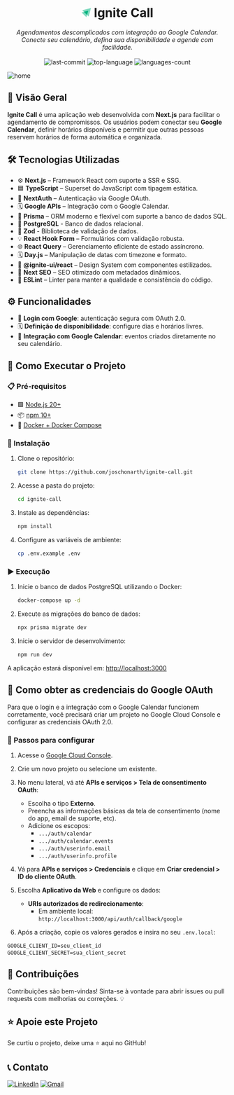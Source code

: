 <h1 align="center"><img src="./public/icon.svg" width="22" /> Ignite Call </h1>

<p align="center"><i>Agendamentos descomplicados com integração ao Google Calendar. Conecte seu calendário, defina sua disponibilidade e agende com facilidade.</i>
  <br/><br/>
  <img src="https://img.shields.io/github/last-commit/joschonarth/ignite-call?style=for-the-badge&color=1F8459&labelColor=1C1E26" alt="last-commit">
  <img src="https://img.shields.io/github/languages/top/joschonarth/ignite-call?style=for-the-badge&color=1F8459&labelColor=1C1E26" alt="top-language">
  <img src="https://img.shields.io/github/languages/count/joschonarth/ignite-call?style=for-the-badge&color=1F8459&labelColor=1C1E26" alt="languages-count">
</p>

<img width="1365" height="767" alt="home" src="https://github.com/user-attachments/assets/10062adf-32e7-4fb4-952c-05a7328b1e48" />

## 📖 Visão Geral

**Ignite Call** é uma aplicação web desenvolvida com **Next.js** para facilitar o agendamento de compromissos. Os usuários podem conectar seu **Google Calendar**, definir horários disponíveis e permitir que outras pessoas reservem horários de forma automática e organizada.

## 🛠️ Tecnologias Utilizadas

- ⚙️ **Next.js** – Framework React com suporte a SSR e SSG.
- 🟦 **TypeScript** – Superset do JavaScript com tipagem estática.
- 🔐 **NextAuth** – Autenticação via Google OAuth.
- 🗓️ **Google APIs** – Integração com o Google Calendar.
- 🧬 **Prisma** – ORM moderno e flexível com suporte a banco de dados SQL.
- 🐘 **PostgreSQL** - Banco de dados relacional.
- 💎 **Zod** - Biblioteca de validação de dados.
- 💡 **React Hook Form** – Formulários com validação robusta.
- 🌐 **React Query** – Gerenciamento eficiente de estado assíncrono.
- 🗓️ **Day.js** – Manipulação de datas com timezone e formato.
- 💅 **@ignite-ui/react** – Design System com componentes estilizados.
- 🧠 **Next SEO** – SEO otimizado com metadados dinâmicos.
- 🧹 **ESLint** – Linter para manter a qualidade e consistência do código.

## ⚙️ Funcionalidades

- 🔐 **Login com Google**: autenticação segura com OAuth 2.0.
- 🗓️ **Definição de disponibilidade**: configure dias e horários livres.
- 📅 **Integração com Google Calendar**: eventos criados diretamente no seu calendário.

## 🚀 Como Executar o Projeto

### 📋 Pré-requisitos

- 🟩 [Node.js 20+](https://nodejs.org/)
- 📦 [npm 10+](https://www.npmjs.com/)
- 🐳 [Docker + Docker Compose](https://www.docker.com/)

### 🔧 Instalação

1. Clone o repositório:

    ```bash
    git clone https://github.com/joschonarth/ignite-call.git
    ```

2. Acesse a pasta do projeto:

    ```bash
    cd ignite-call
    ```

3. Instale as dependências:

    ```bash
    npm install
    ```

4. Configure as variáveis de ambiente:

    ```bash
    cp .env.example .env  
    ```

### ▶️ Execução

1. Inicie o banco de dados PostgreSQL utilizando o Docker:

    ```bash
    docker-compose up -d
    ```

2. Execute as migrações do banco de dados:

    ```bash
    npx prisma migrate dev
    ```

3. Inicie o servidor de desenvolvimento:

    ```bash
    npm run dev
    ```

A aplicação estará disponível em: [http://localhost:3000](http://localhost:3000)

## 🔐 Como obter as credenciais do Google OAuth

Para que o login e a integração com o Google Calendar funcionem corretamente, você precisará criar um projeto no Google Cloud Console e configurar as credenciais OAuth 2.0.

### 📌 Passos para configurar

1. Acesse o [Google Cloud Console](https://console.cloud.google.com/).
2. Crie um novo projeto ou selecione um existente.
3. No menu lateral, vá até **APIs e serviços > Tela de consentimento OAuth**:
   - Escolha o tipo **Externo**.
   - Preencha as informações básicas da tela de consentimento (nome do app, email de suporte, etc).
   - Adicione os escopos:
     - `.../auth/calendar`
     - `.../auth/calendar.events`
     - `.../auth/userinfo.email`
     - `.../auth/userinfo.profile`

4. Vá para **APIs e serviços > Credenciais** e clique em **Criar credencial > ID do cliente OAuth**.
5. Escolha **Aplicativo da Web** e configure os dados:
   - **URIs autorizados de redirecionamento**:
     - Em ambiente local: `http://localhost:3000/api/auth/callback/google`

6. Após a criação, copie os valores gerados e insira no seu `.env.local`:

```env
GOOGLE_CLIENT_ID=seu_client_id
GOOGLE_CLIENT_SECRET=sua_client_secret
```

## 🤝 Contribuições

Contribuições são bem-vindas! Sinta-se à vontade para abrir issues ou pull requests com melhorias ou correções. 💡

## ⭐ Apoie este Projeto

Se curtiu o projeto, deixe uma ⭐ aqui no GitHub!

## 📞 Contato

[![LinkedIn](https://img.shields.io/badge/LinkedIn-0077B5?style=for-the-badge&logo=linkedin&logoColor=white)](https://www.linkedin.com/in/joschonarth/)
[![Gmail](https://img.shields.io/badge/Gmail-D14836?style=for-the-badge&logo=gmail&logoColor=white)](mailto:joschonarth@gmail.com)
